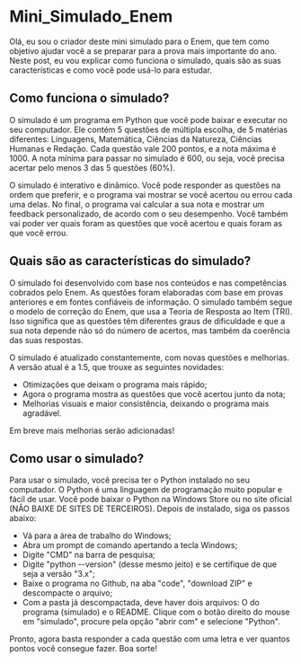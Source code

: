 # Mini_Simulado_Enem

Olá, eu sou o criador deste mini simulado para o Enem, que tem como objetivo ajudar você a se preparar para a prova mais importante do ano. Neste post, eu vou explicar como funciona o simulado, quais são as suas características e como você pode usá-lo para estudar.

## Como funciona o simulado?

O simulado é um programa em Python que você pode baixar e executar no seu computador. Ele contém 5 questões de múltipla escolha, de 5 matérias diferentes: Linguagens, Matemática, Ciências da Natureza, Ciências Humanas e Redação. Cada questão vale 200 pontos, e a nota máxima é 1000. A nota mínima para passar no simulado é 600, ou seja, você precisa acertar pelo menos 3 das 5 questões (60%).

O simulado é interativo e dinâmico. Você pode responder as questões na ordem que preferir, e o programa vai mostrar se você acertou ou errou cada uma delas. No final, o programa vai calcular a sua nota e mostrar um feedback personalizado, de acordo com o seu desempenho. Você também vai poder ver quais foram as questões que você acertou e quais foram as que você errou.

## Quais são as características do simulado?

O simulado foi desenvolvido com base nos conteúdos e nas competências cobrados pelo Enem. As questões foram elaboradas com base em provas anteriores e em fontes confiáveis de informação. O simulado também segue o modelo de correção do Enem, que usa a Teoria de Resposta ao Item (TRI). Isso significa que as questões têm diferentes graus de dificuldade e que a sua nota depende não só do número de acertos, mas também da coerência das suas respostas.

O simulado é atualizado constantemente, com novas questões e melhorias. A versão atual é a 1.5, que trouxe as seguintes novidades:

- Otimizações que deixam o programa mais rápido;
- Agora o programa mostra as questões que você acertou junto da nota;
- Melhorias visuais e maior consistência, deixando o programa mais agradável.

Em breve mais melhorias serão adicionadas!

## Como usar o simulado?

Para usar o simulado, você precisa ter o Python instalado no seu computador. O Python é uma linguagem de programação muito popular e fácil de usar. Você pode baixar o Python na Windows Store ou no site oficial (NÃO BAIXE DE SITES DE TERCEIROS). Depois de instalado, siga os passos abaixo:

- Vá para a área de trabalho do Windows;
- Abra um prompt de comando apertando a tecla Windows;
- Digite "CMD" na barra de pesquisa;
- Digite "python --version" (desse mesmo jeito) e se certifique de que seja a versão "3.x";
- Baixe o programa no Github, na aba "code", "download ZIP" e descompacte o arquivo;
- Com a pasta já descompactada, deve haver dois arquivos: O do programa (simulado) e o README. Clique com o botão direito do mouse em "simulado", procure pela opção "abrir com" e selecione "Python".

Pronto, agora basta responder a cada questão com uma letra e ver quantos pontos você consegue fazer. Boa sorte!
